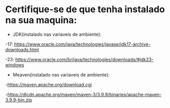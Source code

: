 # Certifique-se de que tenha instalado na sua maquina:
- JDK(instalado nas variaveis de ambiente):

-17: https://www.oracle.com/java/technologies/javase/jdk17-archive-downloads.html

-23: https://www.oracle.com/br/java/technologies/downloads/#jdk23-windows


- Meaven(instalado nas variaveis de ambiente):

-https://maven.apache.org/download.cgi

-https://dlcdn.apache.org/maven/maven-3/3.9.9/binaries/apache-maven-3.9.9-bin.zip
